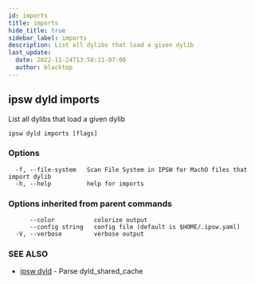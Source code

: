 ```yaml
---
id: imports
title: imports
hide_title: true
sidebar_label: imports
description: List all dylibs that load a given dylib
last_update:
  date: 2022-11-24T13:58:11-07:00
  author: blacktop
---
```

## ipsw dyld imports

List all dylibs that load a given dylib

```
ipsw dyld imports [flags]
```

### Options

```
  -f, --file-system   Scan File System in IPSW for MachO files that import dylib
  -h, --help          help for imports
```

### Options inherited from parent commands

```
      --color           colorize output
      --config string   config file (default is $HOME/.ipsw.yaml)
  -V, --verbose         verbose output
```

### SEE ALSO

* [ipsw dyld](/docs/cli/ipsw/dyld)	 - Parse dyld_shared_cache

